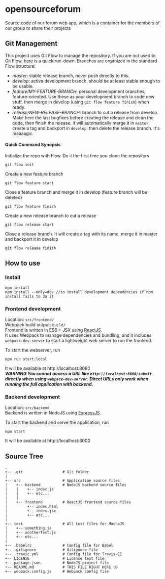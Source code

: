 # opensourceforum
Source code of our forum web app, which is a container for the members of our group to share their projects

## Git Management
This project uses Git Flow to manage the repository. If you are not used to Git Flow,
[here](https://danielkummer.github.io/git-flow-cheatsheet/) is a quick run-down.
Branches are organized in the standard Flow structure:  
* *master*: stable release branch, never push directly to this.
* *develop*: active development branch, should be at least stable enough to be usable.
* *feature/MY-FEATURE-BRANCH*: personal development branches, feature-oriented. Use these as your
development branch to code new stuff, then merge in develop (using `git flow feature finish`) when ready.
* *release/NEW-RELEASE-BRANCH*: branch to cut a release from develop. Make here the last bugfixes before
creating the release and clean the code, then finish the release. It will automatically merge it in `master`, create a tag and backport in `develop`, then delete the release branch. It's maaaagic.

#### Quick Command Synopsis

Initialize the repo with Flow. Do it the first time you clone the repository
```shell
git flow init             
```
Create a new feature branch
```shell
git flow feature start    
```
Close a feature branch and merge it in develop (feature branch will be deleted)
```shell
git flow feature finish   
```
Create a new release branch to cut a release
```shell
git flow release start    
```
Close a release branch. It will create a tag with its name, merge it in master and backport it in develop
```shell
git flow release finish
```
## How to use
### Install
```shell
npm install
npm install --only=dev //to install development dependencies if npm install fails to do it
```

### Frontend development
Location: `src/frontend/`   
Webpack build output: `build/`   
Frontend is written in ES6 + JSX using [ReactJS](https://facebook.github.io/react).   
It uses Webpack to manage dependencies and bundling, and it includes `webpack-dev-server` to start
a lightweight web server to run the frontend.

To start the webserver, run   

```shell
npm run start:local
```
It will be available at http://localhost:8080   
***WARNING You cannot access a URL like `http://localhost:8080/submit` directly when using
`webpack-dev-server`. Direct URLs only work when running the full application with backend.***

### Backend development
Location: `src/backend`   
Backend is written in NodeJS using [ExpressJS](https://expressjs.com).

To start the backend and serve the application, run   

```shell
npm start
```
It will be available at http://localhost:3000

## Source Tree

```
.
+-- .git                  # Git folder
|
+-- src                   # Application source files
|    +-- backend          # NodeJS backend source files
|    |    +-- index.js
|    |    +-- etc...
|    |
|    +-- frontend         # ReactJS frontend source files
|         +-- index.html
|         +-- index.jsx
|         +-- etc...
|
+-- test                  # All test files for MochaJS
|    +-- something.js
|    +-- anotherTest.js
|    +-- etc...
|
+-- .babelrc              # Config file for Babel
+-- .gitignore            # Gitignore file
+-- .travic.yml           # Config file for Travis-CI
+-- LICENSE               # License text file
+-- package.json          # NodeJS project file
+-- README.md             # THIS FILE RIGHT HERE :D
+-- webpack.config.js     # Webpack config file
```
